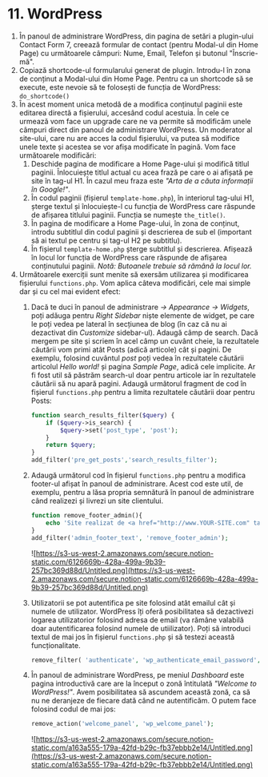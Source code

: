 # 11. WordPress

1. În panoul de administrare WordPress, din pagina de setări a plugin-ului Contact Form 7, creează formular de contact (pentru Modal-ul din Home Page) cu următoarele câmpuri: Nume, Email, Telefon și butonul "Înscrie-mă".
2. Copiază shortcode-ul formularului generat de plugin. Introdu-l în zona de conținut a Modal-ului din Home Page. Pentru ca un shortcode să se execute, este nevoie să te folosești de funcția de WordPress: `do_shortcode()`
3. În acest moment unica metodă de a modifica conținutul paginii este editarea directă a fișierului, accesând codul acestuia. În cele ce urmează vom face un upgrade care ne va permite să modificăm unele câmpuri direct din panoul de administrare WordPress. Un moderator al site-ului, care nu are acces la codul fișierului, va putea să modifice unele texte și acestea se vor afișa modificate în pagină. Vom face următoarele modificări:
    1. Deschide pagina de modificare a Home Page-ului și modifică titlul paginii. Înlocuiește titlul actual cu acea frază pe care o ai afișată pe site în tag-ul H1. În cazul meu fraza este *"Arta de a căuta informații în Google!"*.
    2. În codul paginii (fișierul `template-home.php`), în interiorul tag-ului H1, șterge textul și înlocuiește-l cu funcția de WordPress care răspunde de afișarea titlului paginii. Funcția se numește `the_title()`.
    3. În pagina de modificare a Home Page-ului,  în zona de conținut, introdu subtitlul din codul paginii și descrierea de sub el (important să ai textul pe centru și tag-ul H2 pe subtitlu).
    4. În fișierul `template-home.php` șterge subtitlul și descrierea. Afișează în locul lor funcția de WordPress care răspunde de afișarea conținutului paginii.
    *Notă: Butoanele trebuie să rămână la locul lor.* 
4. Următoarele exerciții sunt menite să exersăm utilizarea și modificarea fișierului `functions.php`. Vom aplica câteva modificări, cele mai simple dar și cu cel mai evident efect:
    1. Dacă te duci în panoul de administrare *→ Appearance → Widgets*, poți adăuga pentru *Right Sidebar* niște elemente de widget, pe care le poți vedea pe lateral în secțiunea de blog (în caz că nu ai dezactivat din *Customize* sidebar-ul). Adaugă câmp de search. 
    Dacă mergem pe site și scriem în acel câmp un cuvânt cheie, la rezultatele căutării vom primi atât Posts (adică articole) cât și pagini. De exemplu, folosind cuvântul *post* poți vedea în rezultatele căutării articolul *Hello world!* și pagina *Sample Page*, adică cele implicite. Ar fi fost util să păstrăm search-ul doar pentru articole iar în rezultatele căutării să nu apară pagini. Adaugă următorul fragment de cod în fișierul `functions.php` pentru a limita rezultatele căutării doar pentru Posts:
        
        ```php
        function search_results_filter($query) {
            if ($query->is_search) {
                $query->set('post_type', 'post');
            }
            return $query;
        }
        add_filter('pre_get_posts','search_results_filter');
        ```
        
    2. Adaugă următorul cod în fișierul `functions.php` pentru a modifica footer-ul afișat în panoul de administrare. Acest cod este util, de exemplu, pentru a lăsa propria semnătură în panoul de administrare când realizezi și livrezi un site clientului.
        
        ```php
        function remove_footer_admin(){
        	echo 'Site realizat de <a href="http://www.YOUR-SITE.com" target="_blank">Nume Prenume</a>';
        }
        add_filter('admin_footer_text', 'remove_footer_admin');
        ```
        
        ![https://s3-us-west-2.amazonaws.com/secure.notion-static.com/6126669b-428a-499a-9b39-257bc369d88d/Untitled.png](https://s3-us-west-2.amazonaws.com/secure.notion-static.com/6126669b-428a-499a-9b39-257bc369d88d/Untitled.png)
        
    3. Utilizatorii se pot autentifica pe site folosind atât emailul cât și numele de utilizator. WordPress îți oferă posibilitatea să dezactivezi logarea utilizatorior folosind adresa de email (va rămâne valabilă doar autentificarea folosind numele de utiilizator). Poți să introduci textul de mai jos în fișierul `functions.php` și să testezi această funcționalitate.
        
        ```php
        remove_filter( 'authenticate', 'wp_authenticate_email_password', 20 );
        ```
        
    4. În panoul de administrare WordPress, pe meniul *Dashboard* este pagina introductivă care are la început o zonă întitulată *"Welcome to WordPress!"*. Avem posibilitatea să ascundem această zonă, ca să nu ne deranjeze de fiecare dată când ne autentificăm. O putem face folosind codul de mai jos:
        
        ```php
        remove_action('welcome_panel', 'wp_welcome_panel');
        ```
        
        ![https://s3-us-west-2.amazonaws.com/secure.notion-static.com/a163a555-179a-42fd-b29c-fb37ebbb2e14/Untitled.png](https://s3-us-west-2.amazonaws.com/secure.notion-static.com/a163a555-179a-42fd-b29c-fb37ebbb2e14/Untitled.png)
